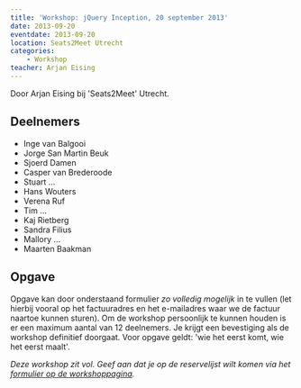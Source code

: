 ```yaml
---
title: 'Workshop: jQuery Inception, 20 september 2013'
date: 2013-09-20
eventdate: 2013-09-20
location: Seats2Meet Utrecht
categories:
    - Workshop
teacher: Arjan Eising
---
```


Door Arjan Eising bij 'Seats2Meet' Utrecht.

## Deelnemers

-   Inge van Balgooi
-   Jorge San Martin Beuk
-   Sjoerd Damen
-   Casper van Brederoode
-   Stuart …
-   Hans Wouters
-   Verena Ruf
-   Tim …
-   Kaj Rietberg
-   Sandra Filius
-   Mallory …
-   Maarten Baakman

## Opgave

Opgave kan door onderstaand formulier _zo volledig mogelijk_ in te vullen (let hierbij vooral op het factuuradres en het e-mailadres waar we de factuur naartoe kunnen sturen). Om de workshop persoonlijk te kunnen houden is er een maximum aantal van 12 deelnemers. Je krijgt een bevestiging als de workshop definitief doorgaat. Voor opgave geldt: 'wie het eerst komt, wie het eerst maalt'.

_Deze workshop zit vol. Geef aan dat je op de reservelijst wilt komen via het [formulier op de workshoppagina](/workshops)._
